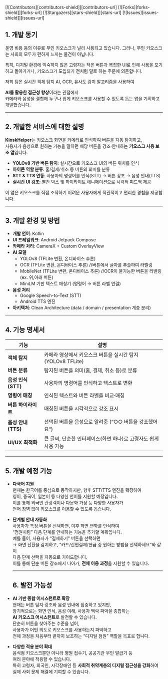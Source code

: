 [![Contributors][contributors-shield]][contributors-url]
[![Forks][forks-shield]][forks-url]
[![Stargazers][stars-shield]][stars-url]
[![Issues][issues-shield]][issues-url]

## 1. 개발 동기
운영 비용 등의 이유로 무인 키오스크가 널리 사용되고 있습니다.
그러나, 무인 키오스크는 사회의 모두가 편하게 느끼는 물건이 아닙니다.

특히, 디지털 환경에 익숙하지 않은 고령자는 작은 버튼과 복잡한 UI로 인해 사용을 포기하고 돌아가거나, 키오스크가 도입되기 전처럼 말로 하는 주문에 의존합니다.

저희 팀은 실시간 객체 탐지 AI, OCR, 유사도 감지 알고리즘을 사용하여 

**AI를 활용한 접근성 향상**이라는 관점에서  
카메라와 음성을 결합해 누구나 쉽게 키오스크를 사용할 수 있도록 돕는 앱을 기획하고 개발했습니다.

---

## 2. 개발한 서비스에 대한 설명
**KioskHelper**는 키오스크 화면을 카메라로 인식하여 버튼을 자동 탐지하고,  
사용자가 음성으로 원하는 기능을 말하면 해당 버튼을 강조·안내하는 **키오스크 사용 보조 앱**입니다.  

- **YOLOv8 기반 버튼 탐지**: 실시간으로 키오스크 UI의 버튼 위치를 인식  
- **아이콘 역할 분류**: 홈/결제/취소 등 버튼의 의미를 분류  
- **STT & TTS 연동**: 사용자의 명령어를 인식(STT) → 버튼 강조 → 음성 안내(TTS)  
- **실시간 UI 강조**: 빨간 박스 및 하이라이트 애니메이션으로 시각적 피드백 제공  

이 앱은 키오스크를 직접 조작하기 어려운 사용자에게 직관적이고 편리한 경험을 제공합니다.  

---

## 3. 개발 환경 및 방법
- **개발 언어**: Kotlin  
- **UI 프레임워크**: Android Jetpack Compose  
- **카메라 처리**: CameraX + Custom OverlayView  
- **AI 모델**
  - YOLOv8 (TFLite 변환, 온디바이스 추론)
  - OCR (TFLite 변환, 온디바이스 추론)           //버튼에서 글자를 추출하여 라벨링
  - MobileNet (TFLite 변환, 온디바이스 추론)     //OCR이 불가능한 버튼을 라벨링(ex. 위,아래 버튼)
  - MiniLM 기반 텍스트 매칭기 (명령어 → 버튼 라벨 연결)
- **음성 처리**
  - Google Speech-to-Text (STT)
  - Android TTS 엔진  
- **아키텍처**: Clean Architecture (data / domain / presentation 계층 분리)  

---

## 4. 기능 명세서
| 기능 | 설명 |
| --- | --- |
| **객체 탐지** | 카메라 영상에서 키오스크 버튼을 실시간 탐지 (YOLOv8 TFLite) |
| **버튼 분류** | 탐지된 버튼을 의미(홈, 결제, 취소 등)로 분류 |
| **음성 인식 (STT)** | 사용자의 명령어를 인식하고 텍스트로 변환 |
| **명령어 매칭** | 인식된 텍스트와 버튼 라벨을 비교·매칭 |
| **버튼 하이라이트** | 매칭된 버튼을 시각적으로 강조 표시 |
| **음성 안내 (TTS)** | 선택된 버튼을 음성으로 알려줌 (“○○ 버튼을 강조했어요”) |
| **UI/UX 최적화** | 큰 글씨, 단순한 인터페이스(화면 하나)로 고령자도 쉽게 사용 가능 |

---

## 5. 개발 예정 기능
- **다국어 지원**  
  현재는 한국어를 중심으로 동작하지만, 향후 STT/TTS 엔진을 확장하여  
  영어, 중국어, 일본어 등 다양한 언어를 지원할 예정입니다.  
  이를 통해 외국인 관광객이나 다문화 가정 등 다양한 사용자가  
  언어 장벽 없이 키오스크를 이용할 수 있도록 돕습니다.

- **단계별 안내 자동화**  
  사용자가 특정 버튼을 선택하면, 이후 화면 변화를 인식하여  
  “점원처럼” 다음 단계를 안내하는 기능을 추가할 계획입니다.  
  예를 들어, 사용자가 “결제하기” 버튼을 선택하면  
  → 화면 전환을 감지하고, “카드/간편결제/현금 중 원하는 방법을 선택하세요”와 같이  
  다음 단계 선택을 자동으로 가이드합니다.  
  이를 통해 단순 버튼 강조에서 나아가, **전체 이용 과정**을 지원할 수 있습니다.

  ---

  ## 6. 발전 가능성
- **AI 기반 종합 어시스턴트로 확장**  
  현재는 버튼 탐지·강조와 음성 안내에 집중하고 있지만,  
  장기적으로는 화면 인식, 음성 이해, 사용자 맥락 파악을 종합하는  
  **AI 키오스크 어시스턴트**로 발전할 수 있습니다.  
  단순히 버튼을 찾아주는 수준을 넘어,  
  사용자가 어떤 의도로 키오스크를 사용하는지 파악하고  
  전체 과정을 처음부터 끝까지 보조하는 “디지털 점원” 역할을 목표로 합니다.

- **다양한 적용 분야 확대**  
  음식점 키오스크뿐만 아니라 병원 접수기, 공공기관 무인 발급기 등  
  여러 분야에 적용할 수 있습니다.  
  특히 고령자, 외국인, 시각장애인 등 **사회적 취약계층의 디지털 접근성을 강화**하여  
  실제 사회 문제 해결에 기여할 수 있습니다.
